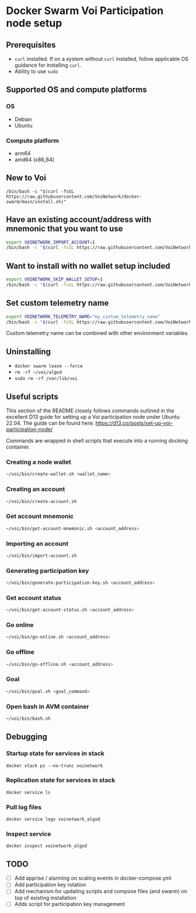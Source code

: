 # Docker Swarm Voi Participation node setup

## Prerequisites
- `curl` installed. If on a system without `curl` installed, follow applicable OS guidance for installing `curl`. 
- Ability to use `sudo`

## Supported OS and compute platforms
### OS
- Debian
- Ubuntu

### Compute platform
- arm64
- amd64 (x86_64)

## New to Voi
```
/bin/bash -c "$(curl -fsSL https://raw.githubusercontent.com/VoiNetwork/docker-swarm/main/install.sh)"
```

##  Have an existing account/address with mnemonic that you want to use
```bash
export VOINETWORK_IMPORT_ACCOUNT=1
/bin/bash -c "$(curl -fsSL https://raw.githubusercontent.com/VoiNetwork/docker-swarm/main/install.sh)"
```

## Want to install with no wallet setup included
```bash
export VOINETWORK_SKIP_WALLET_SETUP=1
/bin/bash -c "$(curl -fsSL https://raw.githubusercontent.com/VoiNetwork/docker-swarm/main/install.sh)"
```

## Set custom telemetry name
```bash
export VOINETWORK_TELEMETRY_NAME="my_custom_telemetry_name"
/bin/bash -c "$(curl -fsSL https://raw.githubusercontent.com/VoiNetwork/docker-swarm/main/install.sh)"
```
Custom telemetry name can be combined with other environment variables.

## Uninstalling
- `docker swarm leave --force`
- `rm -rf ~/voi/algod`
- `sudo rm -rf /var/lib/voi`


## Useful scripts
This section of the README closely follows commands outlined in the excellent D13 guide for setting up a Voi participation
node under Ubuntu 22.04. The guide can be found here: https://d13.co/posts/set-up-voi-participation-node/

Commands are wrapped in shell scripts that execute into a running docking container.

### Creating a node wallet
```bash
~/voi/bin/create-wallet.sh <wallet_name>
```

### Creating an account
```bash
~/voi/bin/create-account.sh 
```

### Get account mnemonic
```bash
~/voi/bin/get-account-mnemonic.sh <account_address>
```

### Importing an account
```bash
~/voi/bin/import-account.sh
```

### Generating participation key
```bash
~/voi/bin/generate-participation-key.sh <account_address>
```

### Get account status
```bash
~/voi/bin/get-account-status.sh <account_address>
```

### Go online
```bash
~/voi/bin/go-online.sh <account_address>
```

### Go offline
```bash
~/voi/bin/go-offline.sh <account_address>
```

### Goal
```bash
~/voi/bin/goal.sh <goal_command>
```

### Open bash in AVM container
```bash
~/voi/bin/bash.sh
```

## Debugging
### Startup state for services in stack
`docker stack ps --no-trunc voinetwork`

### Replication state for services in stack
`docker service ls`

### Pull log files
`docker service logs voinetwork_algod`

### Inspect service
`docker inspect voinetwork_algod`

## TODO
- [ ] Add apprise / alarming on scaling events in docker-compose.yml
- [ ] Add participation key rotation
- [ ] Add mechanism for updating scripts and compose files (and swarm) on top of existing installation
- [ ] Adds script for participation key management